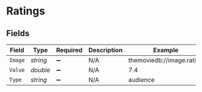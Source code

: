 # Ratings


## Fields

| Field                     | Type                      | Required                  | Description               | Example                   |
| ------------------------- | ------------------------- | ------------------------- | ------------------------- | ------------------------- |
| `Image`                   | *string*                  | :heavy_minus_sign:        | N/A                       | themoviedb://image.rating |
| `Value`                   | *double*                  | :heavy_minus_sign:        | N/A                       | 7.4                       |
| `Type`                    | *string*                  | :heavy_minus_sign:        | N/A                       | audience                  |